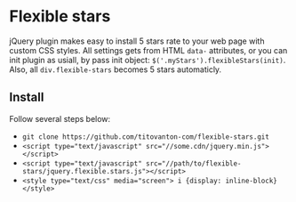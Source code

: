 # Flexible stars
jQuery plugin makes easy to install 5 stars rate to your web page with custom CSS styles.
All settings gets from HTML `data-` attributes, or you can init plugin as usiall, by pass init
object: `$('.myStars').flexibleStars(init)`. Also, all `div.flexible-stars` becomes 5 stars automaticly.

## Install
Follow several steps below: 
- `git clone https://github.com/titovanton-com/flexible-stars.git`
- `<script type="text/javascript" src="//some.cdn/jquery.min.js"></script>`
- `<script type="text/javascript" src="//path/to/flexible-stars/jquery.flexible.stars.js"></script>`
- `<style type="text/css" media="screen"> i {display: inline-block} </style>`
